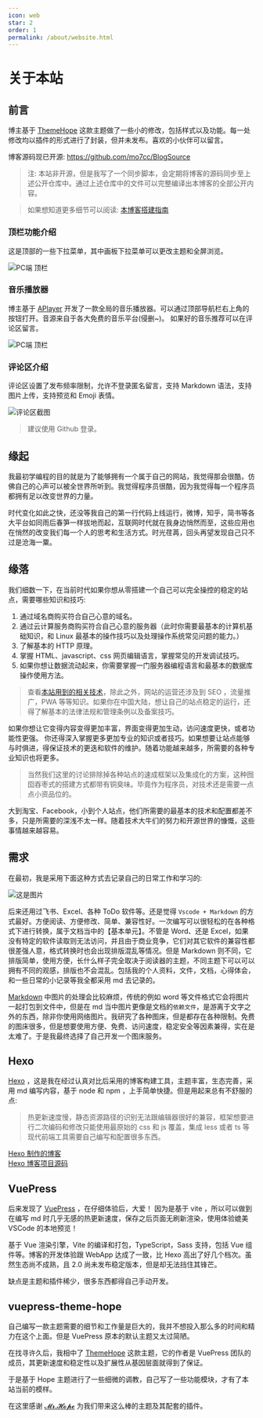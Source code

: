 ```yaml
---
icon: web
star: 2
order: 1
permalink: /about/website.html
---
```


# 关于本站

## 前言

博主基于 [ThemeHope](https://theme-hope.vuejs.press) 这款主题做了一些小的修改，包括样式以及功能。每一处修改均以插件的形式进行了封装，但并未发布。喜欢的小伙伴可以留言。

博客源码现已开源: <https://github.com/mo7cc/BlogSource>

> 注: 本站非开源，但是我写了一个同步脚本，会定期将博客的源码同步至上述公开仓库中。通过上述仓库中的文件可以完整编译出本博客的全部公开内容。

> 如果想知道更多细节可以阅读: [本博客搭建指南](../devBlogGuide/README.md)

### 顶栏功能介绍

这是顶部的一些下拉菜单，其中画板下拉菜单可以更改主题和全屏浏览。

![PC端 顶栏](./image/navBar.png)

### 音乐播放器

博主基于 [APlayer](https://aplayer.js.org) 开发了一款全局的音乐播放器。可以通过顶部导航栏右上角的 <MyIcon name="music" /> 按钮打开。音源来自于各大免费的音乐平台(侵删~)。 如果好的音乐推荐可以在评论区留言。

![PC端 顶栏](./image/musicPlay.png)

### 评论区介绍

评论区设置了发布频率限制，允许不登录匿名留言，支持 Markdown 语法，支持图片上传，支持预览和 Emoji 表情。

![评论区截图](./image/common.png)

> 建议使用 Github 登录。

## 缘起

我最初学编程的目的就是为了能够拥有一个属于自己的网站，我觉得那会很酷，仿佛自己的心声可以被全世界所听到。我觉得程序员很酷，因为我觉得每一个程序员都拥有足以改变世界的力量。

时代变化如此之快，还没等我自己的第一行代码上线运行，微博，知乎，简书等各大平台如同雨后春笋一样拔地而起，互联网时代就在我身边悄然而至，这些应用也在悄然的改变我们每一个人的思考和生活方式。时光荏苒，回头再望发现自己只不过是沧海一粟。

## 缘落

我们细数一下，在当前时代如果你想从零搭建一个自己可以完全操控的稳定的站点，需要哪些知识和技巧:

1. 通过域名商购买符合自己心意的域名。
2. 通过云计算服务商购买符合自己心意的服务器（此时你需要最基本的计算机基础知识，和 Linux 最基本的操作技巧以及处理操作系统常见问题的能力。）
3. 了解基本的 HTTP 原理。
4. 掌握 HTML、javascript、css 网页编辑语言，掌握常见的开发调试技巧。
5. 如果你想让数据流动起来，你需要掌握一门服务器编程语言和最基本的数据库操作使用方法。

> 查看[本站用到的相关技术](../favorite/links/document.md)，除此之外，网站的运营还涉及到 SEO ，流量推广，PWA 等等知识。如果你在中国大陆，想让自己的站点稳定的运行，还得了解基本的法律法规和管理条例以及备案技巧。

如果你想让它变得内容变得更加丰富，界面变得更加生动，访问速度更快，或者功能性更强。
你还得深入掌握更多更加专业的知识或者技巧。如果想要让站点能够与时俱进，得保证技术的更迭和软件的维护。随着功能越来越多，所需要的各种专业知识也将更多。

> 当然我们这里的讨论排除掉各种站点的速成框架以及集成化的方案，这种囫囵吞枣式的搭建方式都带有铜臭味。毕竟作为程序员，对技术还是需要一点点小资品位的。

大到淘宝、Facebook，小到个人站点，他们所需要的最基本的技术和配置都差不多，只是所需要的深浅不太一样。随着技术大牛们的努力和开源世界的慷慨，这些事情越来越容易。

## 需求

在最初，我是采用下面这种方式去记录自己的日常工作和学习的:

![这是图片](./image/weekly.jpg)

后来还用过飞书、Excel、各种 ToDo 软件等。还是觉得 `Vscode + Markdown` 的方式最好。方便阅读、方便修改、简单、兼容性好。一次编写可以很轻松的在各种格式下进行转换，属于文档当中的【基本单元】。不管是 Word、还是 Excel，如果没有特定的软件读取则无法访问，并且由于商业竞争，它们对其它软件的兼容性都很差强人意，格式转换时也会出现排版混乱等情况。但是 Markdown 则不同，它排版简单，使用方便，长什么样子完全取决于阅读器的主题，不同主题下可以可以拥有不同的观感，排版也不会混乱。包括我的个人资料，文件，文档，心得体会，和一些日常的小记录等我全都采用 md 去记录的。

[Markdown](https://markdown.com.cn) 中图片的处理会比较麻烦，传统的例如 word 等文件格式它会将图片一起打包到文件中，但是在 md 当中图片更像是文档的`依赖文件`，是游离于文字之外的东西，除非你使用网络图片。我研究了各种图床，但是都存在各种限制。免费的图床很多，但是想要使用方便、免费、访问速度，稳定安全等因素兼得，实在是太难了。于是我最终选择了自己开发一个图床服务。

## Hexo

[Hexo](https://hexo.io/) ，这是我在经过认真对比后采用的博客构建工具，主题丰富，生态完善，采用 md 编写内容，基于 node 和 npm ，上手简单快捷。但是用起来总有不舒服的点:

> 热更新速度慢，静态资源路径的识别无法跟编辑器很好的兼容，框架想要进行二次编码和修改只能使用最原始的 css 和 js 覆盖，集成 less 或者 ts 等现代前端工具需要自己编写和配置很多东西。

[Hexo 制作的博客](http://blog2.mo7.cc) \
[Hexo 博客项目源码](https://github.com/mo7Code/hexo-blog)

## VuePress

后来发现了 [VuePress](https://v2.vuepress.vuejs.org) ，在仔细体验后，大爱！ 因为是基于 vite ，所以可以做到在编写 md 时几乎无感的热更新速度，保存之后页面无刷新渲染，使用体验媲美 VSCode 的本地预览！

基于 Vue 渲染引擎，Vite 的编译和打包，TypeScript，Sass 支持，包括 Vue 组件等。博客的开发体验跟 WebApp 达成了一致，比 Hexo 高出了好几个档次。虽然生态尚不成熟，且 2.0 尚未发布稳定版本，但是却无法挡住其锋芒。

缺点是主题和插件稀少，很多东西都得自己手动开发。

## vuepress-theme-hope

自己编写一款主题需要的细节和工作量是巨大的，我并不想投入那么多的时间和精力在这个上面。但是 VuePress 原本的默认主题又太过简陋。

在找寻许久后，我相中了 [ThemeHope](https://theme-hope.vuejs.press) 这款主题，它的作者是 VuePress 团队的成员，其更新速度和稳定性以及扩展性从基因层面就得到了保证。

于是基于 Hope 主题进行了一些细微的调教，自己写了一些功能模块，才有了本站当前的模样。

在这里感谢 [𝓜𝓻.𝓗𝓸𝓹𝓮](https://mrhope.site) 为我们带来这么棒的主题及其配套的插件。
